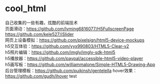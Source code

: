 # cool_html
自己收集的一些有趣，炫酷的前端技术<br>
页面滑动：https://github.com/lvming6816077/H5FullscreenPage<br>
https://github.com/kele527/iSlider<br>
网页上设备模拟：https://github.com/pixelsign/html5-device-mockups<br>
h5交互体验：https://github.com/yyx990803/HTML5-Clear-v2<br>
h5照片编辑：https://github.com/imgly/imgly-sdk-html5<br>
h5播放器：https://github.com/paypal/accessible-html5-video-player<br>
h5画写板：https://github.com/williammalone/Simple-HTML5-Drawing-App<br>
后台管理模板：https://github.com/puikinsh/gentelella
hover效果：https://github.com/gudh/ihover
test
